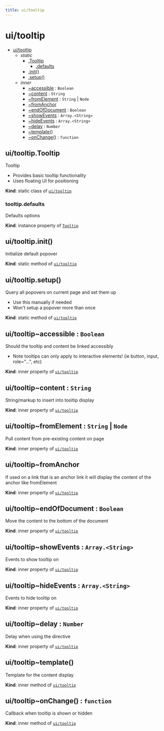 ```yaml
---
title: ui/tooltip
---
```


<a name="module_ui/tooltip"></a>

# ui/tooltip

* [ui/tooltip](#module_ui/tooltip)
    * _static_
        * [.Tooltip](#module_ui/tooltip.Tooltip)
            * [.defaults](#module_ui/tooltip.Tooltip+defaults)
        * [.init()](#module_ui/tooltip.init)
        * [.setup()](#module_ui/tooltip.setup)
    * _inner_
        * [~accessible](#module_ui/tooltip..accessible) : <code>Boolean</code>
        * [~content](#module_ui/tooltip..content) : <code>String</code>
        * [~fromElement](#module_ui/tooltip..fromElement) : <code>String</code> \| <code>Node</code>
        * [~fromAnchor](#module_ui/tooltip..fromAnchor)
        * [~endOfDocument](#module_ui/tooltip..endOfDocument) : <code>Boolean</code>
        * [~showEvents](#module_ui/tooltip..showEvents) : <code>Array.&lt;String&gt;</code>
        * [~hideEvents](#module_ui/tooltip..hideEvents) : <code>Array.&lt;String&gt;</code>
        * [~delay](#module_ui/tooltip..delay) : <code>Number</code>
        * [~template()](#module_ui/tooltip..template)
        * [~onChange()](#module_ui/tooltip..onChange) : <code>function</code>

<a name="module_ui/tooltip.Tooltip"></a>

## ui/tooltip.Tooltip
Tooltip
- Provides basic tooltip functionality
- Uses floating UI for positioning

**Kind**: static class of [<code>ui/tooltip</code>](#module_ui/tooltip)  
<a name="module_ui/tooltip.Tooltip+defaults"></a>

### tooltip.defaults
Defaults options

**Kind**: instance property of [<code>Tooltip</code>](#module_ui/tooltip.Tooltip)  
<a name="module_ui/tooltip.init"></a>

## ui/tooltip.init()
Initialize default popover

**Kind**: static method of [<code>ui/tooltip</code>](#module_ui/tooltip)  
<a name="module_ui/tooltip.setup"></a>

## ui/tooltip.setup()
Query all popovers on current page and set them up
- Use this manually if needed
- Won't setup a popover more than once

**Kind**: static method of [<code>ui/tooltip</code>](#module_ui/tooltip)  
<a name="module_ui/tooltip..accessible"></a>

## ui/tooltip~accessible : <code>Boolean</code>
Should the tooltip and content be linked accessibly
- Note tooltips can only apply to interactive elements! (ie button, input, role="...", etc)

**Kind**: inner property of [<code>ui/tooltip</code>](#module_ui/tooltip)  
<a name="module_ui/tooltip..content"></a>

## ui/tooltip~content : <code>String</code>
String/markup to insert into tooltip display

**Kind**: inner property of [<code>ui/tooltip</code>](#module_ui/tooltip)  
<a name="module_ui/tooltip..fromElement"></a>

## ui/tooltip~fromElement : <code>String</code> \| <code>Node</code>
Pull content from pre-existing content on page

**Kind**: inner property of [<code>ui/tooltip</code>](#module_ui/tooltip)  
<a name="module_ui/tooltip..fromAnchor"></a>

## ui/tooltip~fromAnchor
If used on a link that is an anchor link it will display the content of the anchor like fromElement

**Kind**: inner property of [<code>ui/tooltip</code>](#module_ui/tooltip)  
<a name="module_ui/tooltip..endOfDocument"></a>

## ui/tooltip~endOfDocument : <code>Boolean</code>
Move the content to the bottom of the document

**Kind**: inner property of [<code>ui/tooltip</code>](#module_ui/tooltip)  
<a name="module_ui/tooltip..showEvents"></a>

## ui/tooltip~showEvents : <code>Array.&lt;String&gt;</code>
Events to show tooltip on

**Kind**: inner property of [<code>ui/tooltip</code>](#module_ui/tooltip)  
<a name="module_ui/tooltip..hideEvents"></a>

## ui/tooltip~hideEvents : <code>Array.&lt;String&gt;</code>
Events to hide tooltip on

**Kind**: inner property of [<code>ui/tooltip</code>](#module_ui/tooltip)  
<a name="module_ui/tooltip..delay"></a>

## ui/tooltip~delay : <code>Number</code>
Delay when using the directive

**Kind**: inner property of [<code>ui/tooltip</code>](#module_ui/tooltip)  
<a name="module_ui/tooltip..template"></a>

## ui/tooltip~template()
Template for the content display

**Kind**: inner method of [<code>ui/tooltip</code>](#module_ui/tooltip)  
<a name="module_ui/tooltip..onChange"></a>

## ui/tooltip~onChange() : <code>function</code>
Callback when tooltip is shown or hidden

**Kind**: inner method of [<code>ui/tooltip</code>](#module_ui/tooltip)  

  